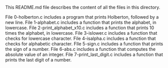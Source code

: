 This README.md file describes the content of all the files in this directory.

File 0-holberton.c includes a  program that prints Holberton, followed by a new line.
File 1-alphabet.c includes a function that prints the alphabet, in lowercase.
File 2-print_alphabet_x10.c includes a function that prints 10 times the alphabet, in lowercase.
File 3-islower.c includes a function that checks for lowercase character.
File 4-isalpha.c includes a function that checks for alphabetic character.
FIle 5-sign.c includes a function that prints the sign of a number.
File 6-abs.c includes a function that computes the absolute value of an integer.
File 7-print_last_digit.c includes a function that prints the last digit of a number.